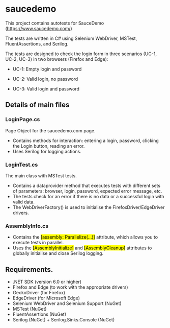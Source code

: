 # saucedemo
This project contains autotests for SauceDemo (https://www.saucedemo.com/)

The tests are written in C# using Selenium WebDriver, MSTest, FluentAssertions, and Serilog. 

The tests are designed to check the login form in three scenarios (UC-1, UC-2, UC-3) in two browsers (Firefox and Edge):

* UC-1: Empty login and password

* UC-2: Valid login, no password

* UC-3: Valid login and password

## Details of main files

### LoginPage.cs
Page Object for the saucedemo.com page.
* Contains methods for interaction: entering a login, password, clicking the Login button, reading an error.
* Uses Serilog for logging actions.

### LoginTest.cs

The main class with MSTest tests.
* Contains a dataprovider method that executes tests with different sets of parameters: browser, login, password, expected error message, etc.
* The tests check for an error if there is no data or a successful login with valid data.
* The WebDriverFactory() is used to initialise the FirefoxDriver/EdgeDriver drivers.
### AssemblyInfo.cs
* Contains the <mark>[assembly: Parallelize(...)]</mark> attribute, which allows you to execute tests in parallel.
* Uses the <mark>[AssemblyInitialize]</mark> and <mark>[AssemblyCleanup]</mark> attributes to globally initialise and close Serilog logging.

## Requirements.

* .NET SDK (version 6.0 or higher)
* Firefox and Edge (to work with the appropriate drivers)
* GeckoDriver (for Firefox)
* EdgeDriver (for Microsoft Edge)
* Selenium WebDriver and Selenium Support (NuGet)
* MSTest (NuGet)
* FluentAssertions (NuGet)
* Serilog (NuGet) + Serilog.Sinks.Console (NuGet)

